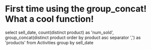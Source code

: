 # First time using the group_concat! What a cool function!
select 
    sell_date, 
    count(distinct product) as 'num_sold', 
    group_concat(distinct product order by product asc separator ',') as 'products'
from 
    Activities
group by 
    sell_date
